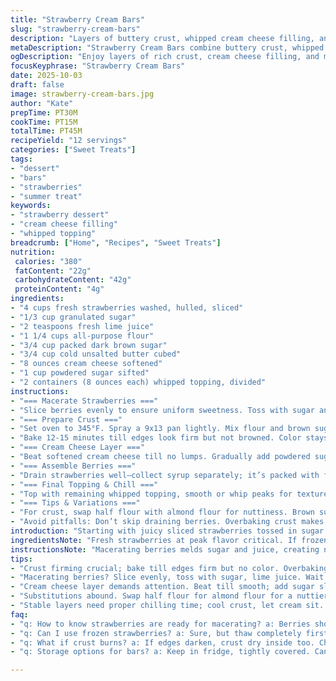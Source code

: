 ```yaml
---
title: "Strawberry Cream Bars"
slug: "strawberry-cream-bars"
description: "Layers of buttery crust, whipped cream cheese filling, and bright berries. Starts with brown sugar crust baked till firm but not browned. Cream cheese smoothness cuts through sweet powdered sugar, folded with whipped topping for lightness. Strawberries macerated in sugar and lemon juice to draw out syrup—don't waste the syrup, it holds the concentrated fruit punch. Draining berries crucial to avoid soggy layers. Top fresh whipped topping for final chill. Refrigerate to set flavors and texture. Easy substitutions from pantry staples and tips to recognize crust doneness and creaminess for stable bars."
metaDescription: "Strawberry Cream Bars combine buttery crust, whipped cream cheese, and fresh strawberries for a sweet layered dessert."
ogDescription: "Enjoy layers of rich crust, cream cheese filling, and macerated strawberries in these Strawberry Cream Bars."
focusKeyphrase: "Strawberry Cream Bars"
date: 2025-10-03
draft: false
image: strawberry-cream-bars.jpg
author: "Kate"
prepTime: PT30M
cookTime: PT15M
totalTime: PT45M
recipeYield: "12 servings"
categories: ["Sweet Treats"]
tags:
- "dessert"
- "bars"
- "strawberries"
- "summer treat"
keywords:
- "strawberry dessert"
- "cream cheese filling"
- "whipped topping"
breadcrumb: ["Home", "Recipes", "Sweet Treats"]
nutrition: 
 calories: "380"
 fatContent: "22g"
 carbohydrateContent: "42g"
 proteinContent: "4g"
ingredients:
- "4 cups fresh strawberries washed, hulled, sliced"
- "1/3 cup granulated sugar"
- "2 teaspoons fresh lime juice"
- "1 1/4 cups all-purpose flour"
- "3/4 cup packed dark brown sugar"
- "3/4 cup cold unsalted butter cubed"
- "8 ounces cream cheese softened"
- "1 cup powdered sugar sifted"
- "2 containers (8 ounces each) whipped topping, divided"
instructions:
- "=== Macerate Strawberries ==="
- "Slice berries evenly to ensure uniform sweetness. Toss with sugar and lime juice in a small bowl. Let sit at room temp while prepping crust. You want the berries shiny and syrupy—sugar draws out liquid by osmosis. The tart lime juice brightens flavor without overwhelming sweetness."
- "=== Prepare Crust ==="
- "Set oven to 345°F. Spray a 9x13 pan lightly. Mix flour and brown sugar then cut in cold butter with pastry blender or fork tips until pieces resemble small peas – no smears of butter. Overworking ruins texture. Press mixture firmly into pan bottom. Use bottom of glass to pack evenly and compactly, stops crumbling later."
- "Bake 12-15 minutes till edges look firm but not browned. Color stays pale. Let crust cool fully on wire rack—hot crust ruins cream layer. If pressed firmly and baked enough, crust holds shape when sliced."
- "=== Cream Cheese Layer ==="
- "Beat softened cream cheese till no lumps. Gradually add powdered sugar, keep it smooth and light to avoid graininess. Fold in one container whipped topping gently—overmix and it deflates. Spread evenly across cooled crust using offset spatula reaching edges for neat bars."
- "=== Assemble Berries ==="
- "Drain strawberries well—collect syrup separately; it’s packed with flavor, drink it or use in cocktails. Spread drained berries evenly on cream layer. Avoid moisture leaks, otherwise cream sags."
- "=== Final Topping & Chill ==="
- "Top with remaining whipped topping, smooth or whip peaks for texture. Cover tightly with plastic wrap to avoid fridge odors. Refrigerate minimum 2 hours – chilling firms layers and blends flavors. Longer chilling deepens taste. Serve chilled."
- "=== Tips & Variations ==="
- "For crust, swap half flour with almond flour for nuttiness. Brown sugar can be replaced with coconut sugar to cut sweetness. For cream, substitute half cream cheese with mascarpone for silkier texture. If fresh berries aren’t available, thawed frozen berries work but drain very well to prevent sogginess. Use lime or lemon juice depending on what's on hand."
- "Avoid pitfalls: Don’t skip draining berries. Overbaking crust makes it dry and crumbly; underbaking leaves it doughy. Work quickly with cream cheese to keep it from softening too much. Overmixing whipped topping in cream layer leads to loss of volume and a rubbery mouthfeel."
introduction: "Starting with juicy sliced strawberries tossed in sugar and sharp lime juice—wait till they glisten and release their juice. That syrup? Save it for cocktails or drizzle later. Crust gets brown sugar for deep flavor, cut in chilled butter for a tender crumb, not greasy mess. Press tight, bake til firm but no brown edges—pale crust means just right. Cream cheese level: softened but not melted or chilled lumps. Powdered sugar smooths and sweetens without grainy crunch. Fold whipped topping gently to keep fluffiness. Drain berries unless you want a mushy disaster. A final top of fluff finishes the bars. Chill good—layers firm and meld flavors. Simple swaps for what’s at hand. Practical tips to avoid sogginess or rubbery filling. All about texture and timing, not just clock-watching."
ingredientsNote: "Fresh strawberries at peak flavor critical. If frozen, thaw fully and pat dry to eliminate excess moisture. Lime juice works better than lemon here due to subtler tartness that doesn’t overpower berries. Brown sugar adds molasses undertones missing with white sugar. Butter must be cold for proper cut-in; warm butter leads to greasy crust that's dense and doesn’t hold shape. Cream cheese at room temperature to prevent lumps but not too soft or it’ll weep during mixing. Sift powdered sugar to avoid grit. Whipped topping stabilizes cream cheese filling without adding heaviness. Substitutions: almond flour for partial crust for nutty undertones. Coconut sugar lowers sweetness and adds mild caramel flavor. Mascarpone instead of cream cheese offers silkier result but less tang."
instructionsNote: "Macerating berries melds sugar and juice, creating natural syrup—essential flavor booster and moisture controller. For crust, cutting butter to pea-size chunks ensures flakiness; overmixing makes dough tough, undermining texture. Press crust in firmly packed layer, prevents crumbling after baking. Bake until crust is just firm; watch for pale edges to avoid drying out. Cooling crust before next step critical to prevent melting filling. Whip cream cheese just till smooth, adding sugar slowly to avoid lumps. Fold whipped topping gently—vigorous mixing breaks air bubbles, flattening the cream layer. Draining berries removes excess juice preventing soggy texture. Save syrup for flavor punch later. Final whipped topping layer seals in moisture and balances components. Chill minimum 2 hours to let structure set—cutting too soon makes bars fall apart. Wrap tightly to avoid absorbing fridge odors."
tips:
- "Crust firming crucial; bake till edges firm but no color. Overbaking = dry mess. Use chilled butter to cut easily, that flakiness is key."
- "Macerating berries? Slice evenly, toss with sugar, lime juice. Wait till syrupy. Drain well before layering, sogginess = disaster. Collect syrup."
- "Cream cheese layer demands attention. Beat till smooth; add sugar slowly. Overmixing ruins airy texture; fold whipped topping carefully for fluff."
- "Substitutions abound. Swap half flour for almond flour for a nuttier crust. Coconut sugar works for less sweetness but adds different flavor."
- "Stable layers need proper chilling time; cool crust, let cream sit. Serve after minimum two hours. Too soon? Bar falls apart, not good."
faq:
- "q: How to know strawberries are ready for macerating? a: Berries should gleam when sugary. Slicing lets them release juices. Patience required."
- "q: Can I use frozen strawberries? a: Sure, but thaw completely first. Important to drain moisture from them to avoid soggy layers. Needs care."
- "q: What if crust burns? a: If edges darken, crust dry inside too. Check often, stay close. Underbaked crust leads to soft, messy bars."
- "q: Storage options for bars? a: Keep in fridge, tightly covered. Can freeze as well, just wrap well. Not recommended for long. Flavor fades."

---
```

